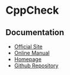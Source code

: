 # CppCheck

## Documentation

+ [Official Site](http://cppcheck.sourceforge.net/)
+ [Online Manual](http://cppcheck.sourceforge.net/manual.pdf)
+ [Homepage](https://sourceforge.net/p/cppcheck/wiki/Home/)
+ [Github Repository](https://github.com/danmar/cppcheck)
